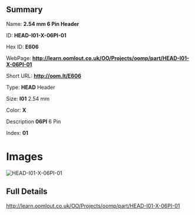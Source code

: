 

## Summary
 
Name: __2.54 mm 6 Pin Header__

ID: __HEAD-I01-X-06PI-01__

Hex ID: __E606__

WebPage: __http://learn.oomlout.co.uk/OO/Projects/oomp/part/HEAD-I01-X-06PI-01__

Short URL: __http://oom.lt/E606__


Type: __HEAD__ Header 

Size: __I01__ 2.54 mm 

Color: __X__  

Description __06PI__ 6 Pin 

Index: __01__


# Images
![HEAD-I01-X-06PI-01](http://oomlout.com/oomp-gen/parts/HEAD-I01-X-06PI-01/HEAD-I01-X-06PI-01_420.jpg)



## Full Details

 http://learn.oomlout.co.uk/OO/Projects/oomp/part/HEAD-I01-X-06PI-01














